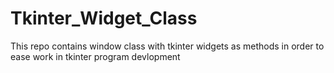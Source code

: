 # Tkinter_Widget_Class
This repo contains window class with tkinter widgets as methods in order to ease work in tkinter program devlopment
